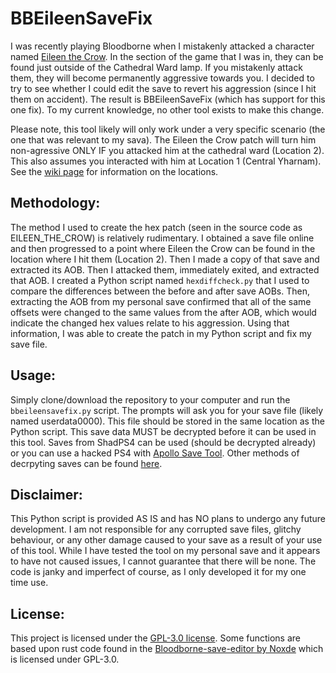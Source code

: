 # BBEileenSaveFix

I was recently playing Bloodborne when I mistakenly attacked a character named [Eileen the Crow](https://bloodborne.wiki.fextralife.com/Eileen+the+Crow). In the section of the game that I was in, they can be found just outside of the Cathedral Ward lamp. If you mistakenly attack them, they will become permanently aggressive towards you. I decided to try to see whether I could edit the save to revert his aggression (since I hit them on accident). The result is BBEileenSaveFix (which has support for this one fix). To my current knowledge, no other tool exists to make this change.

Please note, this tool likely will only work under a very specific scenario (the one that was relevant to my sava). The Eileen the Crow patch will turn him non-agressive ONLY IF you attacked him at the cathedral ward (Location 2). This also assumes you interacted with him at Location 1 (Central Yharnam). See the [wiki page](https://bloodborne.wiki.fextralife.com/Eileen+the+Crow) for information on the locations. 

## Methodology:

The method I used to create the hex patch (seen in the source code as EILEEN_THE_CROW) is relatively rudimentary. I obtained a save file online and then progressed to a point where Eileen the Crow can be found in the location where I hit them (Location 2). Then I made a copy of that save and extracted its AOB. Then I attacked them, immediately exited, and extracted that AOB. I created a Python script named `hexdiffcheck.py` that I used to compare the differences between the before and after save AOBs. Then, extracting the AOB from my personal save confirmed that all of the same offsets were changed to the same values from the after AOB, which would indicate the changed hex values relate to his aggression. Using that information, I was able to create the patch in my Python script and fix my save file.

## Usage:
Simply clone/download the repository to your computer and run the `bbeileensavefix.py` script. The prompts will ask you for your save file (likely named userdata0000). This file should be stored in the same location as the Python script. This save data MUST be decrypted before it can be used in this tool. Saves from ShadPS4 can be used (should be decrypted already) or you can use a hacked PS4 with [Apollo Save Tool](https://github.com/bucanero/apollo-ps4). Other methods of decrpyting saves can be found [here](https://github.com/Noxde/Bloodborne-save-editor/wiki/How-to-decrypt-a-save).

## Disclaimer:
This Python script is provided AS IS and has NO plans to undergo any future development. I am not responsible for any corrupted save files, glitchy behaviour, or any other damage caused to your save as a result of your use of this tool. While I have tested the tool on my personal save and it appears to have not caused issues, I cannot guarantee that there will be none. The code is janky and imperfect of course, as I only developed it for my one time use.

## License:
This project is licensed under the [GPL-3.0 license](https://github.com/Jacky161/BBSaveFix/blob/main/LICENSE). Some functions are based upon rust code found in the [Bloodborne-save-editor by Noxde](https://github.com/Noxde/Bloodborne-save-editor) which is licensed under GPL-3.0.
